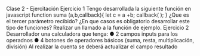 Clase 2 - Ejercitación
Ejercicio 1
Tengo desarrollada la siguiente función en javascript
function suma (a,b,callback){
let c = a +b;
callback( );
}
¿Que es el tercer parámetro recibido?
¿En que casos es obligatorio desarrollar este tipo de funciones?
Realizar un llamado a la función de ejemplo.
Ejercicio 2
Desarrollador una calculadora que tenga:
● 2 campos inputs para los operadnos
● 4 botones de operadores básicos (suma, resta, multiplicación, división)
Al realizar la cuenta se deberá actualizar el campo resultado
